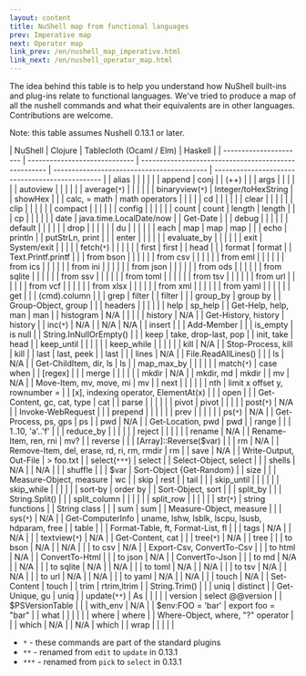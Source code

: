 ```yaml
---
layout: content
title: NuShell map from functional languages
prev: Imperative map 
next: Operator map
link_prev: /en/nushell_map_imperative.html
link_next: /en/nushell_operator_map.html 
---
```


The idea behind this table is to help you understand how NuShell built-ins and plug-ins relate to functional languages. We've tried to produce a map of all the nushell commands and what their equivalents are in other languages. Contributions are welcome.

Note: this table assumes Nushell 0.13.1 or later.


| NuShell                | Clojure                       | Tablecloth (Ocaml / Elm)                             | Haskell                                    |
| ---------------------- | ----------------------------- | ---------------------------------------------------- | ------------------------------------------ | ----------------------------------------------- |
| alias                  |                               |                                                      |                                            |                                                 |
| append                 | conj                          |                                                      | (++)                                       |                                                 |
| args                   |                               |                                                      |                                            |                                                 |
| autoview               |                               |                                                      |                                            |                                                 |
| average(`*`)           |                               |                                                      |                                            |                                                 |
| binaryview(`*`)        | Integer/toHexString           |                                                      | showHex                                    |                                                 |
| calc, = math           | math operators                |                                                      |                                            |                                                 |
| cd                     |                               |                                                      |                                            |                                                 |
| clear                  |                               |                                                      |                                            |                                                 |
| clip                   |                               |                                                      |                                            |                                                 |
| compact                |                               |                                                      |                                            |                                                 |
| config                 |                               |                                                      |                                            |                                                 |
| count                  | count                         | length                                               | length                                     |                                                 |
| cp                     |                               |                                                      |                                            |                                                 |
| date                   | java.time.LocalDate/now       |                                                      | Get-Date                                   |                                                 |
| debug                  |                               |                                                      |                                            |                                                 |
| default                |                               |                                                      |                                            |                                                 |
| drop                   |                               |                                                      |                                            |                                                 |
| du                     |                               |                                                      |                                            |                                                 |
| each                   | map                           | map                                                  | map                                        |                                                 |
| echo                   | println                       |                                                      | putStrLn, print                            |                                                 |
| enter                  |                               |                                                      |                                            |                                                 |
| evaluate_by            |                               |                                                      |                                            |                                                 |
| exit                   | System/exit                   |                                                      |                                            |                                                 |
| fetch(`*`)             |                               |                                                      |                                            |                                                 |
| first                  | first                         |                                                      | head                                       |                                                 |
| format                 | format                        |                                                      | Text.Printf.printf                         |                                                 |
| from bson              |                               |                                                      |                                            |                                                 |
| from csv               |                               |                                                      |                                            |                                                 |
| from eml               |                               |                                                      |                                            |                                                 |
| from ics               |                               |                                                      |                                            |                                                 |
| from ini               |                               |                                                      |                                            |                                                 |
| from json              |                               |                                                      |                                            |                                                 |
| from ods               |                               |                                                      |                                            |                                                 |
| from sqlite            |                               |                                                      |                                            |                                                 |
| from ssv               |                               |                                                      |                                            |                                                 |
| from toml              |                               |                                                      |                                            |                                                 |
| from tsv               |                               |                                                      |                                            |                                                 |
| from url               |                               |                                                      |                                            |                                                 |
| from vcf               |                               |                                                      |                                            |                                                 |
| from xlsx              |                               |                                                      |                                            |                                                 |
| from xml               |                               |                                                      |                                            |                                                 |
| from yaml              |                               |                                                      |                                            |                                                 |
| get                    |                               |                                                      | (cmd).column                               |                                                 |
| grep                   | filter                        |                                                      | filter                                     |                                                 |
| group_by               | group by                      |                                                      | Group-Object, group                        |                                                 |
| headers                |                               |                                                      |                                            |                                                 |
| help                   | sp_help                       |                                                      | Get-Help, help, man                        | man                                             |
| histogram              | N/A                           |                                                      |                                            |                                                 |
| history                | N/A                           |                                                      | Get-History, history                       | history                                         |
| inc(`*`)               | N/A                           |                                                      | N/A                                        | N/A                                             |
| insert                 |                               |                                                      | Add-Member                                 |                                                 |
| is_empty               | is null                       |                                                      | String.InNullOrEmpty()                     |                                                 |
| keep                   | take, drop-last, pop          |                                                      | init, take                                 | head                                            |
| keep_until             |                               |                                                      |                                            |                                                 |
| keep_while             |                               |                                                      |                                            |                                                 |
| kill                   | N/A                           |                                                      | Stop-Process, kill                         | kill                                            |
| last                   | last, peek                    |                                                      | last                                       |                                                 |
| lines                  | N/A                           |                                                      | File.ReadAllLines()                        |                                                 |
| ls                     | N/A                           |                                                      | Get-ChildItem, dir, ls                     | ls                                              |
| map_max_by             |                               |                                                      |                                            |                                                 |
| match(`*`)             | case when                     |                                                      | [regex]                                    |                                                 |
| merge                  |                               |                                                      |                                            |                                                 |
| mkdir                  | N/A                           |                                                      | mkdir, md                                  | mkdir                                           |
| mv                     | N/A                           |                                                      | Move-Item, mv, move, mi                    | mv                                              |
| next                   |                               |                                                      |                                            |                                                 |
| nth                    | limit x offset y, rownumber = |                                                      | [x], indexing operator, ElementAt(x)       |                                                 |
| open                   |                               |                                                      | Get-Content, gc, cat, type                 | cat                                             |
| parse                  |                               |                                                      |                                            |                                                 |
| pivot                  | pivot                         |                                                      |                                            |                                                 |
| post(`*`)              | N/A                           |                                                      | Invoke-WebRequest                          |                                                 |
| prepend                |                               |                                                      |                                            |                                                 |
| prev                   |                               |                                                      |                                            |                                                 |
| ps(`*`)                | N/A                           |                                                      | Get-Process, ps, gps                       | ps                                              |
| pwd                    | N/A                           |                                                      | Get-Location, pwd                          | pwd                                             |
| range                  |                               |                                                      | 1..10, 'a'..'f'                            |                                                 |
| reduce_by              |                               |                                                      |                                            |                                                 |
| reject                 |                               |                                                      |                                            |                                                 |
| rename                 | N/A                           |                                                      | Rename-Item, ren, rni                      | mv?                                             |
| reverse                |                               |                                                      | [Array]::Reverse($var)                     |                                                 |
| rm                     | N/A                           |                                                      | Remove-Item, del, erase, rd, ri, rm, rmdir | rm                                              |
| save                   | N/A                           |                                                      | Write-Output, Out-File                     | > foo.txt                                       |
| select(`***`)          | select                        |                                                      | Select-Object, select                      |                                                 |
| shells                 | N/A                           |                                                      | N/A                                        |                                                 |
| shuffle                |                               |                                                      | $var                                       | Sort-Object {Get-Random}                        |
| size                   |                               |                                                      | Measure-Object, measure                    | wc                                              |
| skip                   | rest                          |                                                      | tail                                       |                                                 |
| skip_until             |                               |                                                      |                                            |                                                 |
| skip_while             |                               |                                                      |                                            |                                                 |
| sort-by                | order by                      |                                                      | Sort-Object, sort                          |                                                 |
| split_by               |                               |                                                      | String.Split()                             |                                                 |
| split_column           |                               |                                                      |                                            |                                                 |
| split_row              |                               |                                                      |                                            |                                                 |
| str(`*`)               | string functions              |                                                      | String class                               |                                                 |
| sum                    | sum                           |                                                      | Measure-Object, measure                    |                                                 |
| sys(`*`)               | N/A                           |                                                      | Get-ComputerInfo                           | uname, lshw, lsblk, lscpu, lsusb, hdparam, free |
| table                  |                               |                                                      | Format-Table, ft, Format-List, fl          |                                                 |
| tags                   | N/A                           |                                                      | N/A                                        |                                                 |
| textview(`*`)          | N/A                           |                                                      | Get-Content, cat                           |                                                 |
| tree(`*`)              | N/A                           |                                                      | tree                                       |                                                 |
| to bson                | N/A                           |                                                      | N/A                                        |                                                 |
| to csv                 | N/A                           |                                                      | Export-Csv, ConvertTo-Csv                  |                                                 |
| to html                | N/A                           |                                                      | ConvertTo-Html                             |                                                 |
| to json                | N/A                           |                                                      | ConvertTo-Json                             |                                                 |
| to md                  | N/A                           |                                                      | N/A                                        |                                                 |
| to sqlite              | N/A                           |                                                      | N/A                                        |                                                 |
| to toml                | N/A                           |                                                      | N/A                                        |                                                 |
| to tsv                 | N/A                           |                                                      | N/A                                        |                                                 |
| to url                 | N/A                           |                                                      | N/A                                        |                                                 |
| to yaml                | N/A                           |                                                      | N/A                                        |                                                 |
| touch                  | N/A                           |                                                      | Set-Content                                | touch                                           |
| trim                   | rtrim,ltrim                   |                                                      | String.Trim()                              |                                                 |
| uniq                   | distinct                      |                                                      | Get-Unique, gu                             | uniq                                            |
| update(`**`)           | As                            |                                                      |                                            |                                                 |
| version                | select @@version              |                                                      | $PSVersionTable                            |                                                 |
| with_env               | N/A                           |                                                      | $env:FOO = 'bar'                           | export foo = "bar"                              |
| what                   |                               |                                                      |                                            |                                                 |
| where                  | where                         |                                                      | Where-Object, where, "?" operator          |                                                 |
| which                  | N/A                           |                                                      | N/A                                        | which                                           |
| wrap                   |                               |                                                      |                                            |                                                 |

* `*` - these commands are part of the standard plugins
* `**` - renamed from `edit` to `update` in 0.13.1
* `***` - renamed from `pick` to `select` in 0.13.1

